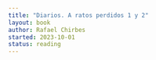 ```yaml
---
title: "Diarios. A ratos perdidos 1 y 2"
layout: book
author: Rafael Chirbes
started: 2023-10-01
status: reading
---
```

